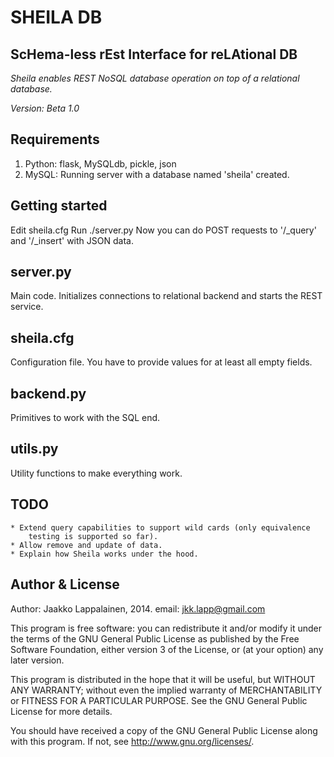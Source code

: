 SHEILA DB
==============
ScHema-less rEst Interface for reLAtional DB
--------------

*Sheila enables REST NoSQL database operation on top of a relational database.*

*Version: Beta 1.0*

Requirements
--------------
1. Python: flask, MySQLdb, pickle, json
2. MySQL: Running server with a database named 'sheila' created.

Getting started
--------------
Edit sheila.cfg
Run ./server.py
Now you can do POST requests to '/_query' and '/_insert' with JSON data.

server.py
--------------
Main code. Initializes connections to relational backend and starts the REST service.

sheila.cfg
--------------

Configuration file. You have to provide values for at least all empty fields.

backend.py
-------------
Primitives to work with the SQL end.

utils.py
------------
Utility functions to make everything work.

TODO
--------------
	* Extend query capabilities to support wild cards (only equivalence
		testing is supported so far).
	* Allow remove and update of data.
	* Explain how Sheila works under the hood.

Author & License
--------------
Author: Jaakko Lappalainen, 2014. email: jkk.lapp@gmail.com

This program is free software: you can redistribute it and/or modify 
it under the terms of the GNU General Public License as published by
the Free Software Foundation, either version 3 of the License, or
(at your option) any later version.

This program is distributed in the hope that it will be useful,
but WITHOUT ANY WARRANTY; without even the implied warranty of
MERCHANTABILITY or FITNESS FOR A PARTICULAR PURPOSE.  See the
GNU General Public License for more details.

You should have received a copy of the GNU General Public License
along with this program. If not, see <http://www.gnu.org/licenses/>. 

